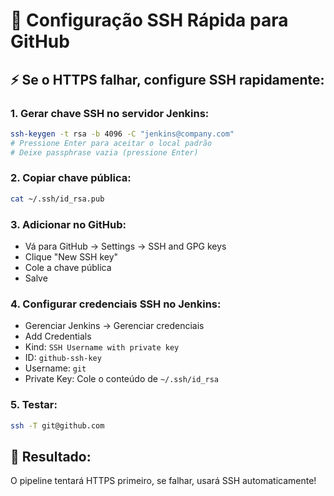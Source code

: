 # 🚀 Configuração SSH Rápida para GitHub

## ⚡ Se o HTTPS falhar, configure SSH rapidamente:

### 1. **Gerar chave SSH no servidor Jenkins:**
```bash
ssh-keygen -t rsa -b 4096 -C "jenkins@company.com"
# Pressione Enter para aceitar o local padrão
# Deixe passphrase vazia (pressione Enter)
```

### 2. **Copiar chave pública:**
```bash
cat ~/.ssh/id_rsa.pub
```

### 3. **Adicionar no GitHub:**
- Vá para GitHub → Settings → SSH and GPG keys
- Clique "New SSH key"
- Cole a chave pública
- Salve

### 4. **Configurar credenciais SSH no Jenkins:**
- Gerenciar Jenkins → Gerenciar credenciais
- Add Credentials
- Kind: `SSH Username with private key`
- ID: `github-ssh-key`
- Username: `git`
- Private Key: Cole o conteúdo de `~/.ssh/id_rsa`

### 5. **Testar:**
```bash
ssh -T git@github.com
```

## 🎯 Resultado:
O pipeline tentará HTTPS primeiro, se falhar, usará SSH automaticamente!
